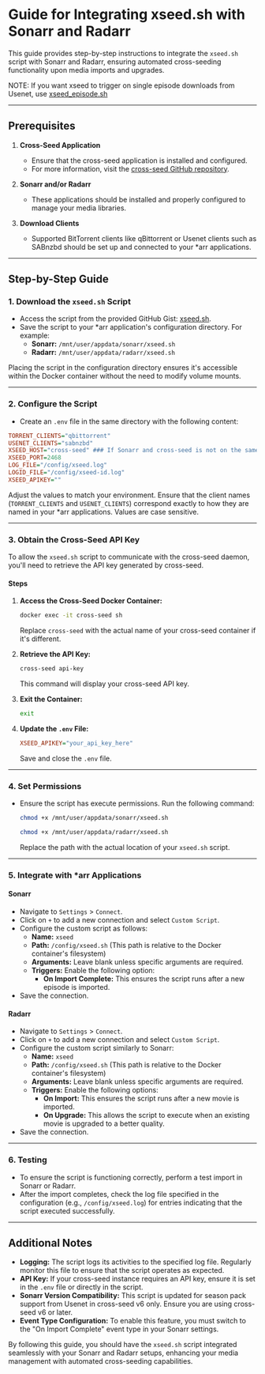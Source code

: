 # Guide for Integrating xseed.sh with Sonarr and Radarr

This guide provides step-by-step instructions to integrate the `xseed.sh` script with Sonarr and Radarr, ensuring automated cross-seeding functionality upon media imports and upgrades.


NOTE: If you want xseed to trigger on single episode downloads from Usenet, use [xseed_episode.sh](https://github.com/theneedforseed/xseed_guide/blob/main/xseed_episode.sh)

---

## Prerequisites

1. **Cross-Seed Application**
   - Ensure that the cross-seed application is installed and configured. 
   - For more information, visit the [cross-seed GitHub repository](https://github.com/mmgoodnow/cross-seed).

2. **Sonarr and/or Radarr**
   - These applications should be installed and properly configured to manage your media libraries.

3. **Download Clients**
   - Supported BitTorrent clients like qBittorrent or Usenet clients such as SABnzbd should be set up and connected to your *arr applications.

---

## Step-by-Step Guide

### 1. Download the `xseed.sh` Script

- Access the script from the provided GitHub Gist: [xseed.sh](https://gist.github.com/zakkarry/ddc337a37b038cb84e6248fe8adebb46).
- Save the script to your *arr application's configuration directory. For example:
  - **Sonarr:** `/mnt/user/appdata/sonarr/xseed.sh`
  - **Radarr:** `/mnt/user/appdata/radarr/xseed.sh`

Placing the script in the configuration directory ensures it's accessible within the Docker container without the need to modify volume mounts.

---

### 2. Configure the Script

- Create an `.env` file in the same directory with the following content:

```ini
TORRENT_CLIENTS="qbittorrent"
USENET_CLIENTS="sabnzbd" 
XSEED_HOST="cross-seed" ### If Sonarr and cross-seed is not on the same docker network, use your LAN IP here.
XSEED_PORT=2468
LOG_FILE="/config/xseed.log"
LOGID_FILE="/config/xseed-id.log"
XSEED_APIKEY=""
```

Adjust the values to match your environment. Ensure that the client names (`TORRENT_CLIENTS` and `USENET_CLIENTS`) correspond exactly to how they are named in your *arr applications. Values are case sensitive.

---

### 3. Obtain the Cross-Seed API Key

To allow the `xseed.sh` script to communicate with the cross-seed daemon, you'll need to retrieve the API key generated by cross-seed.

#### Steps

1. **Access the Cross-Seed Docker Container:**

   ```sh
   docker exec -it cross-seed sh
   ```

   Replace `cross-seed` with the actual name of your cross-seed container if it's different.

2. **Retrieve the API Key:**

   ```sh
   cross-seed api-key
   ```

   This command will display your cross-seed API key.

3. **Exit the Container:**

   ```sh
   exit
   ```

4. **Update the `.env` File:**

   ```ini
   XSEED_APIKEY="your_api_key_here"
   ```

   Save and close the `.env` file.

---

### 4. Set Permissions

- Ensure the script has execute permissions. Run the following command:

  ```sh
  chmod +x /mnt/user/appdata/sonarr/xseed.sh
  ```

  ```sh
  chmod +x /mnt/user/appdata/radarr/xseed.sh
  ```

  Replace the path with the actual location of your `xseed.sh` script.

---

### 5. Integrate with *arr Applications

#### Sonarr

- Navigate to `Settings` > `Connect`.
- Click on `+` to add a new connection and select `Custom Script`.
- Configure the custom script as follows:
  - **Name:** `xseed`
  - **Path:** `/config/xseed.sh` (This path is relative to the Docker container's filesystem)
  - **Arguments:** Leave blank unless specific arguments are required.
  - **Triggers:** Enable the following option:
    - **On Import Complete:** This ensures the script runs after a new episode is imported.
- Save the connection.

#### Radarr

- Navigate to `Settings` > `Connect`.
- Click on `+` to add a new connection and select `Custom Script`.
- Configure the custom script similarly to Sonarr:
  - **Name:** `xseed`
  - **Path:** `/config/xseed.sh` (This path is relative to the Docker container's filesystem)
  - **Arguments:** Leave blank unless specific arguments are required.
  - **Triggers:** Enable the following options:
    - **On Import:** This ensures the script runs after a new movie is imported.
    - **On Upgrade:** This allows the script to execute when an existing movie is upgraded to a better quality.
- Save the connection.

---

### 6. Testing

- To ensure the script is functioning correctly, perform a test import in Sonarr or Radarr.
- After the import completes, check the log file specified in the configuration (e.g., `/config/xseed.log`) for entries indicating that the script executed successfully.

---

## Additional Notes

- **Logging:** The script logs its activities to the specified log file. Regularly monitor this file to ensure that the script operates as expected.
- **API Key:** If your cross-seed instance requires an API key, ensure it is set in the `.env` file or directly in the script.
- **Sonarr Version Compatibility:** This script is updated for season pack support from Usenet in cross-seed v6 only. Ensure you are using cross-seed v6 or later.
- **Event Type Configuration:** To enable this feature, you must switch to the "On Import Complete" event type in your Sonarr settings.

By following this guide, you should have the `xseed.sh` script integrated seamlessly with your Sonarr and Radarr setups, enhancing your media management with automated cross-seeding capabilities.

